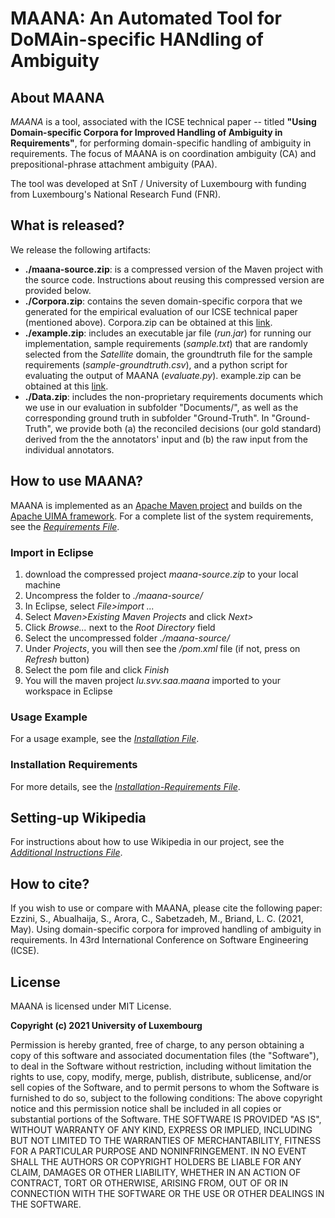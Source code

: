 # MAANA: An Automated Tool for DoMAin-specific HANdling of Ambiguity

## About MAANA
*MAANA* is a tool, associated with the ICSE technical paper -- titled **"Using Domain-specific Corpora for Improved Handling of Ambiguity in Requirements"**, for performing domain-specific handling of ambiguity in requirements. The focus of MAANA is on coordination ambiguity (CA) and prepositional-phrase attachment ambiguity (PAA). 

The tool was developed at SnT / University of Luxembourg with funding from Luxembourg's National Research Fund (FNR). 

## What is released?

We release the following artifacts: 
* **./maana-source.zip**: is a compressed version of the Maven project with the source code. Instructions about reusing this compressed version are provided below.
* **./Corpora.zip**: contains the seven domain-specific corpora that we generated for the empirical evaluation of our ICSE technical paper (mentioned above). Corpora.zip can be obtained at this [link](https://uniluxembourg-my.sharepoint.com/:u:/g/personal/saad_ezzini_uni_lu/EdjNzgV4i3dNieb7vxjD_WwBsGjjGD-xFMPINbwL1XZkYw?e=RY8Ftr).
* **./example.zip**: includes an executable jar file (*run.jar*) for running our implementation, sample requirements (*sample.txt*) that are randomly selected from the *Satellite* domain, the groundtruth file for the sample requirements (*sample-groundtruth.csv*), and a python script for evaluating the output of MAANA (*evaluate.py*). example.zip can be obtained at this [link](https://uniluxembourg-my.sharepoint.com/:u:/g/personal/saad_ezzini_uni_lu/EazNst_kVBZDqcukUkRXwI0BcZSAUKjY2QIoYFCN9BAAAw?e=YUNUUS).
* **./Data.zip**: includes the non-proprietary requirements documents which we use in our evaluation in subfolder "Documents/", as well as the corresponding ground truth in subfolder "Ground-Truth". 
In "Ground-Truth", we provide both (a) the reconciled decisions (our gold standard) derived from the the annotators' input and (b) the raw input from the individual annotators.

## How to use MAANA?  
MAANA is implemented as an [Apache Maven project](https://maven.apache.org/) and builds on the [Apache UIMA framework](http://uima.apache.org). For a complete list of the system requirements, see the [*Requirements File*](https://github.com/SNTSVV/MAANA/blob/main/Installation-Requirements.md). 

### Import in Eclipse 
1. download the compressed project *maana-source.zip* to your local machine
2. Uncompress the folder to *./maana-source/*
3. In Eclipse, select *File>import ...*
4. Select *Maven>Existing Maven Projects* and click *Next>*
5. Click *Browse...* next to the *Root Directory* field 
6. Select the uncompressed folder *./maana-source/*
7. Under *Projects*, you will then see the */pom.xml* file (if not, press on *Refresh* button)
8. Select the pom file and click *Finish*
9. You will the maven project *lu.svv.saa.maana* imported to your workspace in Eclipse 

### Usage Example

For a usage example, see the [*Installation File*](https://github.com/SNTSVV/MAANA/blob/main/Installation.md).

### Installation Requirements

For more details, see the [*Installation-Requirements File*](https://github.com/SNTSVV/MAANA/blob/main/Installation-Requirements.md).

## Setting-up Wikipedia

For instructions about how to use Wikipedia in our project, see the [*Additional Instructions File*](https://github.com/SNTSVV/MAANA/blob/main/Additional-Instructions.md).

## How to cite?
If you wish to use or compare with MAANA, please cite the following paper:
     Ezzini, S., Abualhaija, S., Arora, C., Sabetzadeh, M., Briand, L. C. (2021, May). Using domain-specific corpora for improved handling of ambiguity in
requirements. In 43rd International Conference on Software Engineering (ICSE).  

## License

MAANA is licensed under MIT License.

**Copyright (c) 2021 University of Luxembourg**

Permission is hereby granted, free of charge, to any person obtaining a copy of this
software and associated documentation files (the "Software"), to deal in the Software
without restriction, including without limitation the rights to use, copy, modify,
merge, publish, distribute, sublicense, and/or sell copies of the Software, and to
permit persons to whom the Software is furnished to do so, subject to the following
conditions:
The above copyright notice and this permission notice shall be included in all copies
or substantial portions of the Software.
THE SOFTWARE IS PROVIDED "AS IS", WITHOUT WARRANTY OF ANY KIND, EXPRESS OR IMPLIED,
INCLUDING BUT NOT LIMITED TO THE WARRANTIES OF MERCHANTABILITY, FITNESS FOR A
PARTICULAR PURPOSE AND NONINFRINGEMENT. IN NO EVENT SHALL THE AUTHORS OR COPYRIGHT
HOLDERS BE LIABLE FOR ANY CLAIM, DAMAGES OR OTHER LIABILITY, WHETHER IN AN ACTION OF
CONTRACT, TORT OR OTHERWISE, ARISING FROM, OUT OF OR IN CONNECTION WITH THE SOFTWARE
OR THE USE OR OTHER DEALINGS IN THE SOFTWARE.

